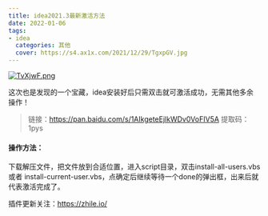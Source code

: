 ```yaml
---
title: idea2021.3最新激活方法
date: 2022-01-06
tags:
- idea
  categories: 其他
  cover: https://s4.ax1x.com/2021/12/29/TgxpGV.jpg
---
```


[![TvXjwF.png](https://s4.ax1x.com/2022/01/06/TvXjwF.png)](https://imgtu.com/i/TvXjwF)

这次也是发现的一个宝藏，idea安装好后只需双击就可激活成功，无需其他多余操作！

> 链接：https://pan.baidu.com/s/1AIkgeteEjlkWDv0VoFIV5A
> 提取码：1pys

#### 操作方法：

下载解压文件，把文件放到合适位置，进入script目录，双击install-all-users.vbs 或者 install-current-user.vbs，点确定后继续等待一个done的弹出框，出来后就代表激活完成了。

插件更新关注：https://zhile.io/